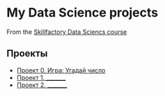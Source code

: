 # My Data Science projects
From the [Skillfactory Data Sciencs course](https://skillfactory.ru/data-scientist)

## Проекты

* [Проект 0. Игра: Угадай число](https://github.com/Ursekov/MIPT_SF_DATA_SCIENCE/tree/main/Project%200)
* [Проект 1. _______](____)
* [Проект 2. _______](____)